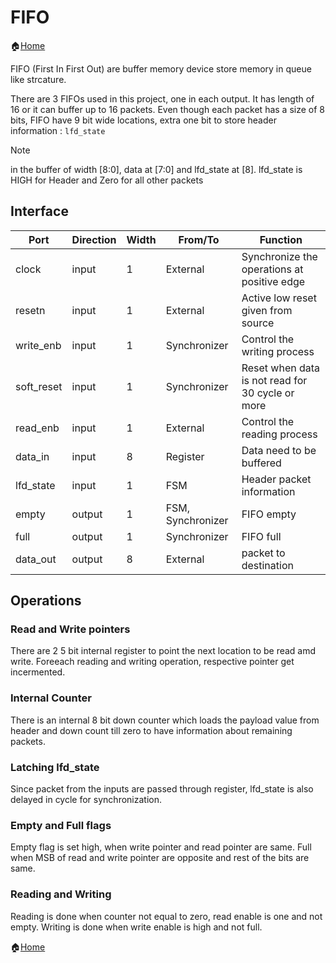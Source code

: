 # FIFO

 🏠[Home](README.md)

FIFO (First In First Out) are buffer memory device store memory in queue like strcature.

There are 3 FIFOs used in this project, one in each output. It has length of 16 or it can buffer up to 16 packets. Even though each packet has a size of 8 bits, FIFO have 9 bit wide locations, extra one bit to store header information : `lfd_state`

> [!NOTE]
> in the buffer of width [8:0], data at [7:0] and lfd_state at [8].
> lfd_state is HIGH for Header and Zero for all other packets

## Interface

| Port       | Direction | Width | From/To           | Function                                         |
| ---------- | --------- | ----- | ----------------- | ------------------------------------------------ |
| clock      | input     | 1     | External          | Synchronize the operations at positive edge      |
| resetn     | input     | 1     | External          | Active low reset given from source               |
| write_enb  | input     | 1     | Synchronizer      | Control the writing process                      |
| soft_reset | input     | 1     | Synchronizer      | Reset when data is not read for 30 cycle or more |
| read_enb   | input     | 1     | External          | Control the reading process                      |
| data_in    | input     | 8     | Register          | Data need to be buffered                         |
| lfd_state  | input     | 1     | FSM               | Header packet information                        |
| empty      | output    | 1     | FSM, Synchronizer | FIFO empty                                       |
| full       | output    | 1     | Synchronizer      | FIFO full                                        |
| data_out   | output    | 8     | External          | packet to destination                            |

## Operations

### Read and Write pointers

There are 2 5 bit internal register to point the next location to be read amd write. Foreeach reading and writing operation, respective pointer get incermented.

### Internal Counter

There is an internal 8 bit down counter which loads the payload value from header and down count till zero to have information about remaining packets.

### Latching lfd_state

Since packet from the inputs are passed through register, lfd_state is also delayed in cycle for synchronization.

### Empty and Full flags

Empty flag is set high, when write pointer and read pointer are same. Full when MSB of read and write pointer are opposite and rest of the bits are same.

### Reading and Writing

Reading is done when counter not equal to zero, read enable is one and not empty. Writing is done when write enable is high and not full.

🏠[Home](README.md)